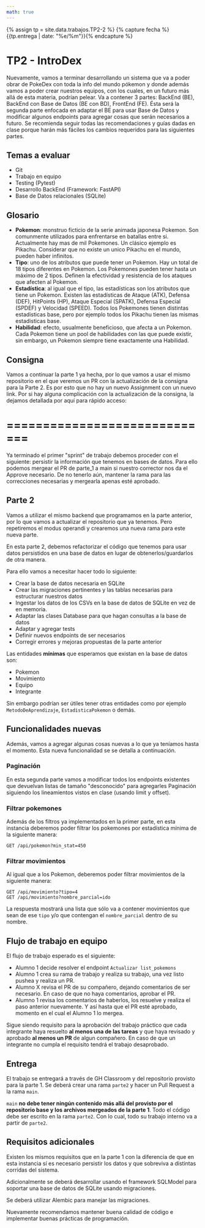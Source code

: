 ```yaml
---
math: true
---
```


{% assign tp = site.data.trabajos.TP2-2 %}
{% capture fecha %}{{tp.entrega | date: "%e/%m"}}{% endcapture %}

# TP2 - IntroDex

Nuevamente, vamos a terminar desarrollando un sistema que va a poder obrar de PokeDex con toda la info del mundo pókemon y donde además vamos a poder crear nuestros equipos, con los cuales, en un futuro más allá de esta materia, podrían pelear.
Va a contener 3 partes: BackEnd (BE), BackEnd con Base de Datos (BE con BD), FrontEnd (FE).
Ésta será la segunda parte enfocada en adaptar el BE para usar Base de Datos y modificar algunos endpoints para agregar cosas que serán necesarios a futuro.
Se recomienda seguir todas las recomendaciones y guías dadas en clase porque harán más fáciles los cambios requeridos para las siguientes partes.

## Temas a evaluar

- Git
- Trabajo en equipo
- Testing (Pytest)
- Desarrollo BackEnd (Framework: FastAPI)
- Base de Datos relacionales (SQLite)

## Glosario

- **Pokemon**: monstruo ficticio de la serie animada japonesa Pokemon. Son comunmente utilizados para enfrentarse en batallas entre si. Actualmente hay mas de mil Pokemones. Un clásico ejemplo es Pikachu. Considerar que no existe un unico Pikachu en el mundo, pueden haber infinitos.
- **Tipo**: uno de los atributos que puede tener un Pokemon. Hay un total de 18 tipos diferentes en Pokemon. Los Pokemones pueden tener hasta un máximo de 2 tipos. Definen la efectividad y resistencia de los ataques que afecten al Pokemon.
- **Estadística**: al igual que el tipo, las estadísticas son los atributos que tiene un Pokemon. Existen las estadísticas de Ataque (ATK), Defensa (DEF), HitPoints (HP), Ataque Especial (SPATK), Defensa Especial (SPDEF) y Velocidad (SPEED). Todos los Pokemones tienen distintas estadisticas base, pero por ejemplo todos los Pikachu tienen las mismas estadisticas base.
- **Habilidad**: efecto, usualmente beneficioso, que afecta a un Pokemon. Cada Pokemon tiene un pool de habilidades con las que puede existir, sin embargo, un Pokemon siempre tiene exactamente una Habilidad.

## Consigna

Vamos a continuar la parte 1 ya hecha, por lo que vamos a usar el mismo repositorio en el que veremos un PR con la actualización de la consigna para la Parte 2. Es por esto que no hay un nuevo Assignment con un nuevo link. Por si hay alguna complicación con la actualización de la consigna, la dejamos detallada por aquí para rápido acceso:

=============================
=============================

Ya terminado el primer "sprint" de trabajo debemos proceder con el siguiente: persistir la información que tenemos en bases de datos. Para ello podemos mergear el PR de parte_1 a main si nuestro corrector nos da el Approve necesario. De no tenerlo aún, mantener la rama para las correcciones necesarias y mergearla apenas esté aprobado.

## Parte 2

Vamos a utilizar el mismo backend que programamos en la parte anterior, por lo que vamos a actualizar el repositorio que ya tenemos. Pero repetiremos el modus operandi y crearemos una nueva rama para este nueva parte.

En esta parte 2, debemos refactorizar el código que tenemos para usar datos persistidos en una base de datos en lugar de obtenerlos/guardarlos de otra manera.

Para ello vamos a necesitar hacer todo lo siguiente:

- Crear la base de datos necesaria en SQLite
- Crear las migraciones pertinentes y las tablas necesarias para estructurar nuestros datos
- Ingestar los datos de los CSVs en la base de datos de SQLite en vez de en memoria.
- Adaptar las clases Database para que hagan consultas a la base de datos
- Adaptar y agregar tests
- Definir nuevos endpoints de ser necesarios
- Corregir errores y mejoras propuestas de la parte anterior

Las entidades **mínimas** que esperamos que existan en la base de datos son:

- Pokemon
- Movimiento
- Equipo
- Integrante

Sin embargo podrían ser útiles tener otras entidades como por ejemplo `MetodoDeAprendizaje`, `EstadisticaPokemon` o demás.


## Funcionalidades nuevas

Además, vamos a agregar algunas cosas nuevas a lo que ya teníamos hasta el momento. Esta nueva funcionalidad se se detalla a continuación.

### Paginación

En esta segunda parte vamos a modificar todos los endpoints existentes que devuelvan listas de tamaño "desconocido" para agregarles Paginación siguiendo los lineamientos vistos en clase (usando limit y offset).

### Filtrar pokemones

Además de los filtros ya implementados en la primer parte, en esta instancia deberemos poder filtrar los pokemones por estadística mínima de la siguiente manera:

```
GET /api/pokemon?min_stat=450
```

### Filtrar movimientos

Al igual que a los Pokemon, deberemos poder filtrar movimientos de la siguiente manera:
```
GET /api/movimiento?tipo=4
GET /api/movimiento?nombre_parcial=ido
```

La respuesta mostrará una lista que sólo va a contener movimientos que sean de ese `tipo` y/o que contengan el `nombre_parcial` dentro de su nombre.


## Flujo de trabajo en equipo

El flujo de trabajo esperado es el siguiente:

- Alumno 1 decide resolver el endpoint `Actualizar list_pokemons`
- Alumno 1 crea su rama de trabajo y realiza su trabajo, una vez listo pushea y realiza un PR.
- Alumno X revisa el PR de su compañero, dejando comentarios de ser necesario. En caso de que no haya comentarios, aprobar el PR.
- Alumno 1 revisa los comentarios de haberlos, los resuelve y realiza el paso anterior nuevamente. Y así hasta que el PR esté aprobado, momento en el cual el Alumno 1 lo mergea.

Sigue siendo requisito para la aprobación del trabajo práctico que cada integrante haya resuelto **al menos una de las tareas** y que haya revisado y aprobado **al menos un PR** de algun compañero. En caso de que un integrante no cumpla el requisito tendrá el trabajo desaprobado.

## Entrega

El trabajo se entregará a través de GH Classroom y del repositorio provisto para la parte 1. Se deberá crear una rama `parte2` y hacer un Pull Request a la rama `main`.

`main` **no debe tener ningún contenido más allá del provisto por el repositorio base y los archivos mergeados de la parte 1**. Todo el código debe ser escrito en la rama `parte2`. Con lo cual, todo su trabajo interno va a partir de `parte2`.

## Requisitos adicionales

Existen los mismos requisitos que en la parte 1 con la diferencia de que en esta instancia sí es necesario persistir los datos y que sobreviva a distintas corridas del sistema.

Adicionalmente se deberá desarrollar usando el framework SQLModel para soportar una base de datos de SQLite usando migraciones.

Se deberá utilizar Alembic para manejar las migraciones.

Nuevamente recomendamos mantener buena calidad de código e implementar buenas prácticas de programación.

